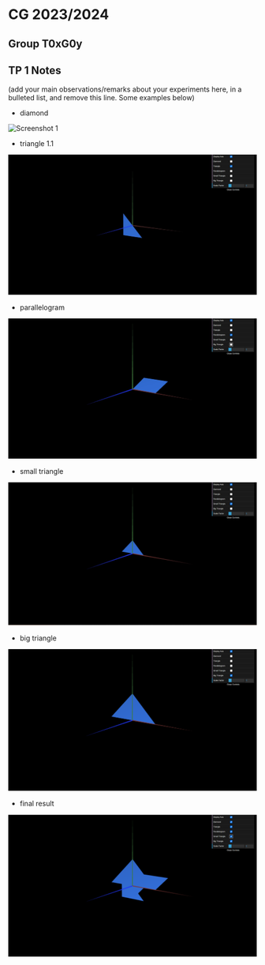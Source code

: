 # CG 2023/2024

## Group T0xG0y

## TP 1 Notes

(add your main observations/remarks about your experiments here, in a bulleted list, and remove this line. Some examples below)

- diamond

![Screenshot 1](screenshots/cg-t0xgxx-tp1-n.png)


- triangle 1.1

![Triangle 1.1](screenshots/cgra-t03g05-tp1-mytriangle.png)


- parallelogram

![Parallelogram](screenshots/cgra-t03g05-tp1-myparallelogram.png)


- small triangle

![Small Triangle](screenshots/cgra-t03g05-tp1-mytrianglesmall.png)


- big triangle

![Big Triangle](screenshots/cgra-t03g05-tp1-mytrianglebig.png)


- final result

![Final Result](screenshots/cgra-t03g05-tp1-1.png)

